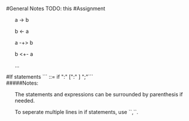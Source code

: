 #General Notes
TODO: this
#Assignment
<ul>a -> b</ul>
<ul>b <- a</ul>
<ul>a -+> b</ul>
<ul>b <+- a</ul>
<ul>...</ul>
#If statements
```<if_statement> ::= if <expression> ":" <statement(s) if true> [":" <statement(s) if false>] ";"```<br>
#####Notes:
<ul>The statements and expressions can be surrounded by parenthesis if needed.</ul>
<ul>To seperate multiple lines in if statements, use ``,``.</ul>